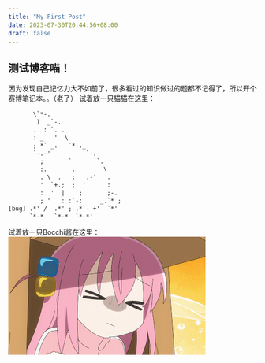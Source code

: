 ```yaml
---
title: "My First Post"
date: 2023-07-30T20:44:56+08:00
draft: false
---
```


## 测试博客喵！
因为发现自己记忆力大不如前了，很多看过的知识做过的题都不记得了，所以开个赛博笔记本。。（老了）
试着放一只猫猫在这里：
```
       \`*-.                    
        )  _`-.                 
       .  : `. .                
       : _   '  \               
       ; *` _.   `*-._          
       `-.-'          `-.       
         ;       `       `.     
         :.       .        \    
         . \  .   :   .-'   .   
         '  `+.;  ;  '      :   
         :  '  |    ;       ;-. 
         ; '   : :`-:     _.`* ;
[bug] .*' /  .*' ; .*`- +'  `*' 
      `*-*   `*-*  `*-*'
```

试着放一只Bocchi酱在这里：
![image](https://github.com/dogfar/dogfar.github.io/blob/main/content/picture/bocchi.gif)
